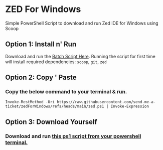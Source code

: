 # ZED For Windows
Simple PowerShell Script to download and run Zed IDE for Windows using Scoop


## Option 1: Install n' Run
Download and run the [Batch Script Here](https://github.com/send-me-a-ticket/zedForWindows/blob/main/RunZed.bat). 
Running the script for first time will install required dependencies: `scoop`, `git`, `zed`

## Option 2: Copy ' Paste
### Copy the below command to your terminal & run.
```
Invoke-RestMethod -Uri https://raw.githubusercontent.com/send-me-a-ticket/zedForWindows/refs/heads/main/zed.ps1 | Invoke-Expression
```

## Option 3: Download Yourself
### Download and run [this ps1 script from your powershell terminal.](https://github.com/send-me-a-ticket/zedForWindows/blob/main/zed.ps1)
